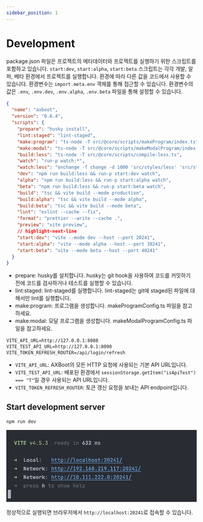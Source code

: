 ```yaml
---
sidebar_position: 1
---
```


# Development

package.json 파일은 프로젝트의 메타데이터와 프로젝트를 실행하기 위한 스크립트를 포함하고 있습니다.
`start:dev`, `start:alpha`, `start:beta` 스크립트는 각각 개발, 알파, 베타 환경에서 프로젝트를 실행합니다.
환경에 따라 다른 값을 코드에서 사용할 수 있습니다. 환경변수는 `import.meta.env` 객체를 통해 접근할 수 있습니다.
환경변수의 값은 `.env`, `.env.dev`, `.env.alpha`, `.env.beta` 파일을 통해 설정할 수 있습니다.

```json title="package.json"
{
  "name": "axboot",
  "version": "0.6.4",
  "scripts": {
    "prepare": "husky install",
    "lint:staged": "lint-staged",
    "make:program": "ts-node -T src/@core/scripts/makeProgram/index.ts",
    "make:modal": "ts-node -T src/@core/scripts/makeModalProgram/index.ts",
    "build:less": "ts-node -T src/@core/scripts/compile-less.ts",
    "watch": "run-p watch:*",
    "watch:less": "onchange -f change -d 1000 'src/styles/less' 'src/styles/theme.ts' -- run-s build:less",
    "dev": "npm run build:less && run-p start:dev watch",
    "alpha": "npm run build:less && run-p start:alpha watch",
    "beta": "npm run build:less && run-p start:beta watch",
    "build": "tsc && vite build --mode production",
    "build:alpha": "tsc && vite build --mode alpha",
    "build:beta": "tsc && vite build --mode beta",
    "lint": "eslint --cache --fix",
    "format": "prettier --write --cache .",
    "preview": "vite preview",
    // highlight-next-line
    "start:dev": "vite --mode dev --host --port 20241",
    "start:alpha": "vite --mode alpha --host --port 30241",
    "start:beta": "vite --mode beta --host --port 40241"
  }
}
```
- prepare: husky를 설치합니다. husky는 git hook을 사용하여 코드를 커밋하기 전에 코드를 검사하거나 테스트를 실행할 수 있습니다.
- lint:staged: lint-staged를 실행합니다. lint-staged는 git에 staged된 파일에 대해서만 lint를 실행합니다.
- make:program: 프로그램을 생성합니다. makeProgramConfig.ts 파일을 참고하세요.
- make:modal: 모달 프로그램을 생성합니다. makeModalProgramConfig.ts 파일을 참고하세요.

```env title=".env.dev"
VITE_API_URL=http://127.0.0.1:8080
VITE_TEST_API_URL=http://127.0.0.1:8090
VITE_TOKEN_REFRESH_ROUTER=/api/login/refresh
```

- `VITE_API_URL`: AXBoot의 모든 HTTP 요청에 사용되는 기본 API URL입니다. 
- `VITE_TEST_API_URL`: 배포된 환경에서 `sessionStorage.getItem("isApiTest") === "T"`일 경우 사용되는 API URL입니다. 
- `VITE_TOKEN_REFRESH_ROUTER`: 토큰 갱신 요청을 보내는 API endpoint입니다.

## Start development server

```bash
npm run dev
```

![run-dev.png](..%2Fimages%2Frun-dev.png)

정상적으로 실행되면 브라우저에서 `http://localhost:20241`로 접속할 수 있습니다.
